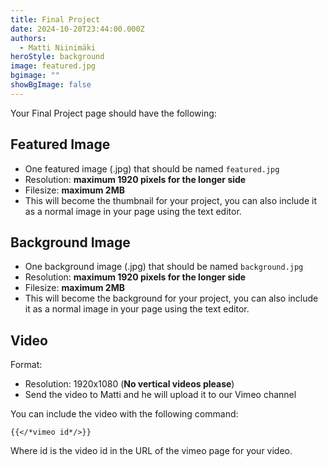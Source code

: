 ```yaml
---
title: Final Project
date: 2024-10-20T23:44:00.000Z
authors:
  - Matti Niinimäki
heroStyle: background
image: featured.jpg
bgimage: ""
showBgImage: false
---
```

Your Final Project page should have the following:

## Featured Image

- One featured image (.jpg) that should be named `featured.jpg`
- Resolution: **maximum 1920 pixels for the longer side**
- Filesize: **maximum 2MB**
- This will become the thumbnail for your project, you can also include it as a normal image in your page using the text editor.

## Background Image

- One background image (.jpg) that should be named `background.jpg`
- Resolution: **maximum 1920 pixels for the longer side**
- Filesize: **maximum 2MB**
- This will become the background for your project, you can also include it as a normal image in your page using the text editor.

## Video

Format:
- Resolution: 1920x1080 (**No vertical videos please**)
- Send the video to Matti and he will upload it to our Vimeo channel

You can include the video with the following command:

```
{{</*vimeo id*/>}}
```

Where id is the video id in the URL of the vimeo page for your video.
